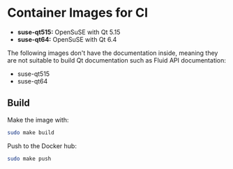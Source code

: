 Container Images for CI
=======================

 * **suse-qt515:** OpenSuSE with Qt 5.15
 * **suse-qt64:** OpenSuSE with Qt 6.4

The following images don't have the documentation inside, meaning they are not
suitable to build Qt documentation such as Fluid API documentation:

 * suse-qt515
 * suse-qt64

## Build

Make the image with:

```sh
sudo make build
```

Push to the Docker hub:

```sh
sudo make push
```
